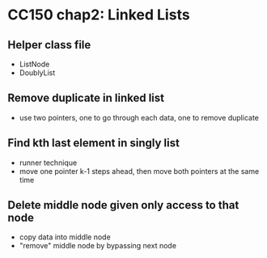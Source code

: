 CC150 chap2: Linked Lists
========

## Helper class file
* ListNode
* DoublyList

## Remove duplicate in linked list
* use two pointers, one to go through each data, one to remove duplicate

## Find kth last element in singly list
* runner technique
* move one pointer k-1 steps ahead, then move both pointers at the same time

## Delete middle node given only access to that node
* copy data into middle node
* "remove" middle node by bypassing next node
